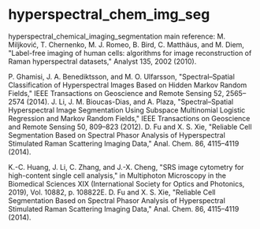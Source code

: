 # hyperspectral_chem_img_seg
hyperspectral_chemical_imaging_segmentation
main reference: 
M. Miljković, T. Chernenko, M. J. Romeo, B. Bird, C. Matthäus, and M. Diem, "Label-free imaging of human cells: algorithms for image 
reconstruction of Raman hyperspectral datasets," Analyst 135, 2002 (2010).

P. Ghamisi, J. A. Benediktsson, and M. O. Ulfarsson, "Spectral–Spatial Classification of Hyperspectral Images Based on Hidden Markov Random Fields," 
IEEE Transactions on Geoscience and Remote Sensing 52, 2565–2574 (2014).
J. Li, J. M. Bioucas-Dias, and A. Plaza, "Spectral–Spatial Hyperspectral Image Segmentation Using Subspace Multinomial Logistic Regression and Markov Random Fields," 
IEEE Transactions on Geoscience and Remote Sensing 50, 809–823 (2012).
D. Fu and X. S. Xie, "Reliable Cell Segmentation Based on Spectral Phasor Analysis of Hyperspectral Stimulated Raman Scattering Imaging Data," 
Anal. Chem. 86, 4115–4119 (2014).

K.-C. Huang, J. Li, C. Zhang, and J.-X. Cheng, "SRS image cytometry for high-content single cell analysis," 
in Multiphoton Microscopy in the Biomedical Sciences XIX (International Society for Optics and Photonics, 2019), Vol. 10882, p. 108822E.
D. Fu and X. S. Xie, "Reliable Cell Segmentation Based on Spectral Phasor Analysis of Hyperspectral Stimulated Raman Scattering Imaging Data," 
Anal. Chem. 86, 4115–4119 (2014).
